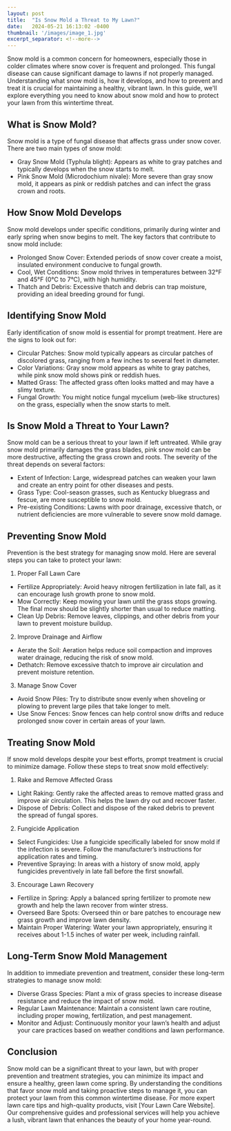 ```yaml
---
layout: post
title:  "Is Snow Mold a Threat to My Lawn?"
date:   2024-05-21 16:13:02 -0400
thumbnail: '/images/image_1.jpg'
excerpt_separator: <!--more-->
---
```

Snow mold is a common concern for homeowners, especially those in colder climates where snow cover is frequent and prolonged. <!--more-->This fungal disease can cause significant damage to lawns if not properly managed. Understanding what snow mold is, how it develops, and how to prevent and treat it is crucial for maintaining a healthy, vibrant lawn. In this guide, we'll explore everything you need to know about snow mold and how to protect your lawn from this wintertime threat.

## What is Snow Mold?
Snow mold is a type of fungal disease that affects grass under snow cover. There are two main types of snow mold:
* Gray Snow Mold (Typhula blight): Appears as white to gray patches and typically develops when the snow starts to melt.
* Pink Snow Mold (Microdochium nivale): More severe than gray snow mold, it appears as pink or reddish patches and can infect the grass crown and roots.

## How Snow Mold Develops
Snow mold develops under specific conditions, primarily during winter and early spring when snow begins to melt. The key factors that contribute to snow mold include:
* Prolonged Snow Cover: Extended periods of snow cover create a moist, insulated environment conducive to fungal growth.
* Cool, Wet Conditions: Snow mold thrives in temperatures between 32°F and 45°F (0°C to 7°C), with high humidity.
* Thatch and Debris: Excessive thatch and debris can trap moisture, providing an ideal breeding ground for fungi.

## Identifying Snow Mold
Early identification of snow mold is essential for prompt treatment. Here are the signs to look out for:
* Circular Patches: Snow mold typically appears as circular patches of discolored grass, ranging from a few inches to several feet in diameter.
* Color Variations: Gray snow mold appears as white to gray patches, while pink snow mold shows pink or reddish hues.
* Matted Grass: The affected grass often looks matted and may have a slimy texture.
* Fungal Growth: You might notice fungal mycelium (web-like structures) on the grass, especially when the snow starts to melt.

## Is Snow Mold a Threat to Your Lawn?
Snow mold can be a serious threat to your lawn if left untreated. While gray snow mold primarily damages the grass blades, pink snow mold can be more destructive, affecting the grass crown and roots. The severity of the threat depends on several factors:
* Extent of Infection: Large, widespread patches can weaken your lawn and create an entry point for other diseases and pests.
* Grass Type: Cool-season grasses, such as Kentucky bluegrass and fescue, are more susceptible to snow mold.
* Pre-existing Conditions: Lawns with poor drainage, excessive thatch, or nutrient deficiencies are more vulnerable to severe snow mold damage.

## Preventing Snow Mold
Prevention is the best strategy for managing snow mold. Here are several steps you can take to protect your lawn:
1. Proper Fall Lawn Care
* Fertilize Appropriately: Avoid heavy nitrogen fertilization in late fall, as it can encourage lush growth prone to snow mold.
* Mow Correctly: Keep mowing your lawn until the grass stops growing. The final mow should be slightly shorter than usual to reduce matting.
* Clean Up Debris: Remove leaves, clippings, and other debris from your lawn to prevent moisture buildup.
2. Improve Drainage and Airflow
* Aerate the Soil: Aeration helps reduce soil compaction and improves water drainage, reducing the risk of snow mold.
* Dethatch: Remove excessive thatch to improve air circulation and prevent moisture retention.
3. Manage Snow Cover
* Avoid Snow Piles: Try to distribute snow evenly when shoveling or plowing to prevent large piles that take longer to melt.
* Use Snow Fences: Snow fences can help control snow drifts and reduce prolonged snow cover in certain areas of your lawn.

## Treating Snow Mold
If snow mold develops despite your best efforts, prompt treatment is crucial to minimize damage. Follow these steps to treat snow mold effectively:
1. Rake and Remove Affected Grass
* Light Raking: Gently rake the affected areas to remove matted grass and improve air circulation. This helps the lawn dry out and recover faster.
* Dispose of Debris: Collect and dispose of the raked debris to prevent the spread of fungal spores.
2. Fungicide Application
* Select Fungicides: Use a fungicide specifically labeled for snow mold if the infection is severe. Follow the manufacturer’s instructions for application rates and timing.
* Preventive Spraying: In areas with a history of snow mold, apply fungicides preventively in late fall before the first snowfall.
3. Encourage Lawn Recovery
* Fertilize in Spring: Apply a balanced spring fertilizer to promote new growth and help the lawn recover from winter stress.
* Overseed Bare Spots: Overseed thin or bare patches to encourage new grass growth and improve lawn density.
* Maintain Proper Watering: Water your lawn appropriately, ensuring it receives about 1-1.5 inches of water per week, including rainfall.

## Long-Term Snow Mold Management
In addition to immediate prevention and treatment, consider these long-term strategies to manage snow mold:
* Diverse Grass Species: Plant a mix of grass species to increase disease resistance and reduce the impact of snow mold.
* Regular Lawn Maintenance: Maintain a consistent lawn care routine, including proper mowing, fertilization, and pest management.
* Monitor and Adjust: Continuously monitor your lawn’s health and adjust your care practices based on weather conditions and lawn performance.

## Conclusion
Snow mold can be a significant threat to your lawn, but with proper prevention and treatment strategies, you can minimize its impact and ensure a healthy, green lawn come spring. By understanding the conditions that favor snow mold and taking proactive steps to manage it, you can protect your lawn from this common wintertime disease.
For more expert lawn care tips and high-quality products, visit [Your Lawn Care Website]. Our comprehensive guides and professional services will help you achieve a lush, vibrant lawn that enhances the beauty of your home year-round.
